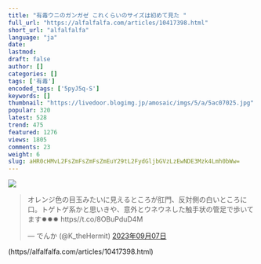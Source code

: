 ```yaml
---
title: "有毒ウニのガンガゼ これくらいのサイズは初めて見た "
full_url: "https://alfalfalfa.com/articles/10417398.html"
short_url: "alfalfalfa"
language: "ja"
date: 
lastmod: 
draft: false
author: []
categories: []
tags: ['有毒']
encoded_tags: ['5pyJ5q-S']
keywords: []
thumbnail: "https://livedoor.blogimg.jp/amosaic/imgs/5/a/5ac07025.jpg"
popular: 320
latest: 528
trend: 475
featured: 1276
views: 1805
comments: 23
weight: 6
slug: aHR0cHMvL2FsZmFsZmFsZmEuY29tL2FydGljbGVzLzEwNDE3Mzk4Lmh0bWw=
---
```


![](https://livedoor.blogimg.jp/amosaic/imgs/5/a/5ac07025.jpg)

<blockquote class='twitter-tweet'><p lang='ja' dir='ltr'>オレンジ色の目玉みたいに見えるところが肛門、反対側の白いところに口。トゲトゲ系かと思いきや、意外とウネウネした触手状の管足で歩いてます✹✹✹ https//t.co/8OBuPduD4M</p>— でんか (@K_theHermit) <a href='https//twitter.com/K_theHermit/status/1699741009046094169' target='_blank' rel='nofollow'>2023年09月07日</a></blockquote> 

(https//alfalfalfa.com/articles/10417398.html)
